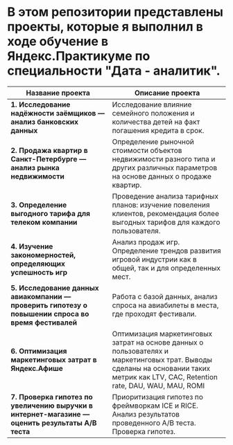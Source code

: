 # В этом репозитории представлены проекты, которые я выполнил в ходе обучение в Яндекс.Практикуме по специальности "Дата - аналитик".

| Название проекта        | Описание проекта           |
| ------------- | -----|
| **1. Исследование надёжности заёмщиков — анализ банковских данных**      |  Исследование влияние семейного положения и количества детей на факт погашения кредита в срок.|
| **2. Продажа квартир в Санкт-Петербурге — анализ рынка недвижимости**   |   Определение рыночной стоимости объектов недвижимости разного типа и других различных параметров на основе данных о продаже квартир.|
| **3. Определение выгодного тарифа для телеком компании** | Проведение анализа тарифных планов: изучение повеления клиентов, рекомендация более выгодных тарифов для каждого пользователя. |
| **4. Изучение закономерностей, определяющих успешность игр**     |   Анализ продаж игр. Определение трендов развития игровой индустрии как в общей, так и для определенных мест. |
| **5. Исследование данных авиакомпании — проверить гипотезу о повышении спроса во время фестивалей**      |  Работа с базой данных, анализ спроса на авиабилеты в места, где проходят фестивали. |
| **6. Оптимизация маркетинговых затрат в Яндекс.Афише**     |   Оптимизация маркетинговых затрат на основе данных о пользователях и маркетинговых трат. Выводы сделаны на основании таких метрик как LTV, CAC, Retention rate, DAU, WAU, MAU, ROMI |
| **7. Проверка гипотез по увеличению выручки в интернет-магазине — оценить результаты A/B теста**      | Приоритизация гипотез по фреймворкам ICE и RICE. Анализ результатов проведенного А/В теста. Проверка гипотез. |
